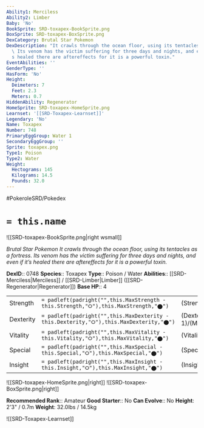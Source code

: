 ```yaml
---
Ability1: Merciless
Ability2: Limber
Baby: 'No'
BookSprite: SRD-toxapex-BookSprite.png
BoxSprite: SRD-toxapex-BoxSprite.png
DexCategory: Brutal Star Pokemon
DexDescription: "It crawls through the ocean floor, using its tentacles as a fortress.\
  \ Its venom has the victim suffering for three days and nights, and even if it\u2019\
  s healed there are aftereffects for it is a powerful toxin."
EventAbilities: ''
GenderType: ''
HasForm: 'No'
Height:
  Deimeters: 7
  Feet: 2.3
  Meters: 0.7
HiddenAbility: Regenerator
HomeSprite: SRD-toxapex-HomeSprite.png
Learnset: '[[SRD-Toxapex-Learnset]]'
Legendary: 'No'
Name: Toxapex
Number: 748
PrimaryEggGroup: Water 1
SecondaryEggGroup: ''
Sprite: toxapex.png
Type1: Poison
Type2: Water
Weight:
  Hectograms: 145
  Kilograms: 14.5
  Pounds: 32.0
---
```


#PokeroleSRD/Pokedex

# `= this.name`

![[SRD-toxapex-BookSprite.png|right wsmall]]

*Brutal Star Pokemon*
*It crawls through the ocean floor, using its tentacles as a fortress. Its venom has the victim suffering for three days and nights, and even if it’s healed there are aftereffects for it is a powerful toxin.*

**DexID**:: 0748
**Species**:: Toxapex
**Type**:: Poison / Water
**Abilities**:: [[SRD-Merciless|Merciless]] / [[SRD-Limber|Limber]] ([[SRD-Regenerator|Regenerator]])
**Base HP**:: 4

|           |                                                                                        |                                          |
| --------- | -------------------------------------------------------------------------------------- | ---------------------------------------- |
| Strength  | `= padleft(padright("",this.MaxStrength - this.Strength,"⭘"),this.MaxStrength,"⬤")`    | (Strength::2)/(MaxStrength::4)   |
| Dexterity | `= padleft(padright("",this.MaxDexterity - this.Dexterity,"⭘"),this.MaxDexterity,"⬤")` | (Dexterity:: 1)/(MaxDexterity::3) |
| Vitality  | `= padleft(padright("",this.MaxVitality - this.Vitality,"⭘"),this.MaxVitality,"⬤")`    | (Vitality::3)/(MaxVitality::7)   |
| Special   | `= padleft(padright("",this.MaxSpecial - this.Special,"⭘"),this.MaxSpecial,"⬤")`       | (Special::2)/(MaxSpecial::4)     |
| Insight   | `= padleft(padright("",this.MaxInsight - this.Insight,"⭘"),this.MaxInsight,"⬤")`       | (Insight::3)/(MaxInsight::6)     |

![[SRD-toxapex-HomeSprite.png|right]]
![[SRD-toxapex-BoxSprite.png|right]]

**Recommended Rank**:: Amateur
**Good Starter**:: No
**Can Evolve**:: No
**Height**: 2'3" / 0.7m
**Weight**: 32.0lbs / 14.5kg

![[SRD-Toxapex-Learnset]]
